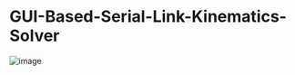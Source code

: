 # GUI-Based-Serial-Link-Kinematics-Solver
![image](https://github.com/user-attachments/assets/ca630af6-5925-4c61-ba25-1122a0d48f32)
